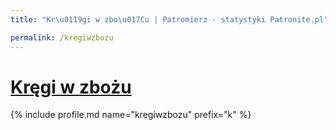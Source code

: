 ```yaml
---
title: "Kr\u0119gi w zbo\u017Cu | Patromierz - statystyki Patronite.pl"

permalink: /kregiwzbozu
---
```


# [Kręgi w zbożu](https://patronite.pl/kregiwzbozu)

{% include profile.md name="kregiwzbozu" prefix="k" %}

